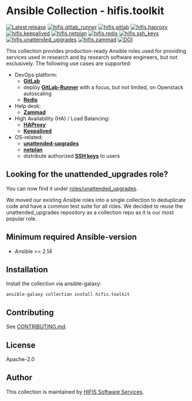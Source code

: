 <!--
SPDX-FileCopyrightText: Helmholtz Centre for Environmental Research (UFZ)
SPDX-FileCopyrightText: Helmholtz-Zentrum Dresden-Rossendorf (HZDR)

SPDX-License-Identifier: Apache-2.0
-->

# Ansible Collection - hifis.toolkit

[![Latest release](https://img.shields.io/github/v/release/hifis-net/ansible-collection-toolkit)](https://github.com/hifis-net/ansible-collection-toolkit/releases)
[![hifis.gitlab_runner](https://github.com/hifis-net/ansible-collection-toolkit/actions/workflows/gitlab_runner.yml/badge.svg)](https://github.com/hifis-net/ansible-collection-toolkit/actions/workflows/gitlab_runner.yml)
[![hifis.gitlab](https://github.com/hifis-net/ansible-collection-toolkit/actions/workflows/gitlab.yml/badge.svg)](https://github.com/hifis-net/ansible-collection-toolkit/actions/workflows/gitlab.yml)
[![hifis.haproxy](https://github.com/hifis-net/ansible-collection-toolkit/actions/workflows/haproxy.yml/badge.svg)](https://github.com/hifis-net/ansible-collection-toolkit/actions/workflows/haproxy.yml)
[![hifis.keepalived](https://github.com/hifis-net/ansible-collection-toolkit/actions/workflows/keepalived.yml/badge.svg)](https://github.com/hifis-net/ansible-collection-toolkit/actions/workflows/keepalived.yml)
[![hifis.netplan](https://github.com/hifis-net/ansible-collection-toolkit/actions/workflows/netplan.yml/badge.svg)](https://github.com/hifis-net/ansible-collection-toolkit/actions/workflows/netplan.yml)
[![hifis.redis](https://github.com/hifis-net/ansible-collection-toolkit/actions/workflows/redis.yml/badge.svg)](https://github.com/hifis-net/ansible-collection-toolkit/actions/workflows/redis.yml)
[![hifis.ssh_keys](https://github.com/hifis-net/ansible-collection-toolkit/actions/workflows/ssh_keys.yml/badge.svg)](https://github.com/hifis-net/ansible-collection-toolkit/actions/workflows/ssh_keys.yml)
[![hifis.unattended_upgrades](https://github.com/hifis-net/ansible-collection-toolkit/actions/workflows/unattended_upgrades.yml/badge.svg)](https://github.com/hifis-net/ansible-collection-toolkit/actions/workflows/unattended_upgrades.yml)
[![hifis.zammad](https://github.com/hifis-net/ansible-collection-toolkit/actions/workflows/zammad.yml/badge.svg)](https://github.com/hifis-net/ansible-collection-toolkit/actions/workflows/zammad.yml)
[![DOI](https://zenodo.org/badge/495697576.svg)](https://zenodo.org/doi/10.5281/zenodo.11147483)

This collection provides production-ready Ansible roles used for providing services used in research and by research
software engineers, but not exclusively. The following use cases are supported:

* DevOps platform:
    * [**GitLab**](roles/gitlab)
    * deploy [**GitLab-Runner**](roles/gitlab_runner) with a focus, but not limited, on Openstack autoscaling
    * [**Redis**](roles/redis)
* Help desk:
    * [**Zammad**](roles/zammad)
* High Availability (HA) / Load Balancing:
    * [**HAProxy**](roles/haproxy)
    * [**Keepalived**](roles/keepalived)
* OS-related:
    * [**unattended-upgrades**](roles/unattended_upgrades)
    * [**netplan**](roles/netplan)
    * distribute authorized [**SSH keys**](role/ssh_keys) to users

## Looking for the unattended_upgrades role?

You can now find it under [roles/unattended_upgrades](roles/unattended_upgrades).

We moved our existing Ansible roles into a single collection to deduplicate code and have a common test suite for all roles.
We decided to reuse the unattended_upgrades repository as a collection repo as it is our most popular role.

## Minimum required Ansible-version

* Ansible >= 2.14

## Installation

Install the collection via ansible-galaxy:

```shell
ansible-galaxy collection install hifis.toolkit
```

## Contributing

See [CONTRIBUTING.md](CONTRIBUTING.md).

## License

Apache-2.0

## Author

This collection is maintained by [HIFIS Software Services](https://hifis.net/).

